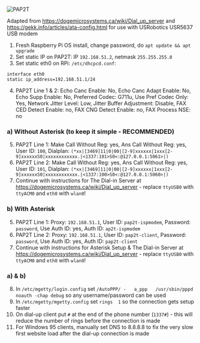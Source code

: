 ![PAP2T](https://raw.githubusercontent.com/markostamcar/muzej.si/master/dial-up/pap2t/pap2t.jpg)

Adapted from https://dogemicrosystems.ca/wiki/Dial_up_server and https://gekk.info/articles/ata-config.html for use with USRobotics USR5637 USB modem

1. Fresh Raspberry Pi OS install, change password, do `apt update && apt upgrade`
2. Set static IP on PAP2T: IP `192.168.51.2`, netmask `255.255.255.0`
3. Set static eth0 on RPi: `/etc/dhcpcd.conf`:
```
interface eth0
static ip_address=192.168.51.1/24
```
4. PAP2T Line 1 & 2: Echo Canc Enable: No, Echo Canc Adapt Enable: No, Echo Supp Enable: No, Preferred Codec: G711u, Use Pref Codec Only: Yes, Network Jitter Level: Low, Jitter Buffer Adjustment: Disable, FAX CED Detect Enable: no, FAX CNG Detect Enable: no, FAX Process NSE: no

### a) Without Asterisk (to keep it simple - RECOMMENDED)
5. PAP2T Line 1: Make Call Without Reg: yes, Ans Call Without Reg: yes, User ID: `100`, Dialplan: `(*xx|[3469]11|0|00|[2-9]xxxxxx|1xxx[2-9]xxxxxxS0|xxxxxxxxxxxx.|<1337:101>S0<:@127.0.0.1:5061>|)`
6. PAP2T Line 2: Make Call Without Reg: yes, Ans Call Without Reg: yes, User ID: `101`, Dialplan: `(*xx|[3469]11|0|00|[2-9]xxxxxx|1xxx[2-9]xxxxxxS0|xxxxxxxxxxxx.|<1337:100>S0<:@127.0.0.1:5060>|)`
7. Continue with instructions for The Dial-in Server at https://dogemicrosystems.ca/wiki/Dial_up_server - replace `ttyUSB0` with `ttyACM0` and `eth0` with `wlan0`!

### b) With Asterisk
5. PAP2T Line 1: Proxy: `192.168.51.1`, User ID: `pap2t-ispmodem`, Password: `password`, Use Auth ID: yes, Auth ID: `ap2t-ispmodem`
6. PAP2T Line 2: Proxy: `192.168.51.1`, User ID: `pap2t-client`, Password: `password`, Use Auth ID: yes, Auth ID: `pap2t-client`
7. Continue with instructions for Asterisk Setup & The Dial-in Server at https://dogemicrosystems.ca/wiki/Dial_up_server - replace `ttyUSB0` with `ttyACM0` and `eth0` with `wlan0`!

### a) & b)
8. In `/etc/mgetty/login.config` set `/AutoPPP/ -	a_ppp	/usr/sbin/pppd noauth -chap debug` so any username/password can be used
9. In `/etc/mgetty/mgetty.config` set `rings  1` so the connection gets setup faster
10. On dial-up client put `#` at the end of the phone number (`1337#`) - this will reduce the number of rings before the connection is made
11. For Windows 95 clients, manually set DNS to 8.8.8.8 to fix the very slow first website load after the dial-up connection is made
